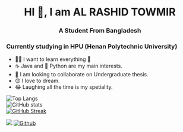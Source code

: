 # <h1 align="center">HI 👋, I am AL RASHID TOWMIR</h1>

### <h3 align="center">A Student From Bangladesh</h3>

### Currently studying in HPU (Henan Polytechnic University)

- 🏃‍♂️ I want to learn everything 🤣
- ☕ Java and 🐍 Python are my main interests.
- 🙏 I am looking to collaborate on Undergraduate thesis.
- 😍 I love to dream.
- 😂 Laughing all the time is my spetiality.

![Top Langs](https://github-readme-stats.vercel.app/api/top-langs/?username=TowmirAlRashid&theme=blue-green)
</br>
![GitHub stats](https://github-readme-stats.vercel.app/api?username=TowmirAlRashid&show_icons=true&theme=blue-green)
</br>
[![GitHub Streak](https://github-readme-streak-stats.herokuapp.com/?user=TowmirAlRashid&theme=dark)](https://git.io/streak-stats)

![](https://visitor-badge.laobi.icu/badge?page_id=TowmirAlRashid.TowmirAlRashid)
[![Github](https://img.shields.io/github/followers/TowmirAlRashid?label=Follow&style=social)](https://github.com/TowmirAlRashid)
